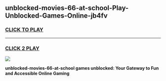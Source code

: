 
## unblocked-movies-66-at-school-Play-Unblocked-Games-Online-jb4fv
<h3>
<a href="https://premium76.site?title=unblocked-movies-66-at-school&ref=25A">CLICK TO PLAY</a></h3>
<hr>

<h3>
<a href="https://premium76.site?title=unblocked-movies-66-at-school&ref=25A">CLICK 2 PLAY</a>
  
</h3>

<a href="https://premium76.site?title=unblocked-movies-66-at-school&ref=25A"><img src="https://clearcache.store/games.png"></a>


**unblocked-movies-66-at-school games unblocked: Your Gateway to Fun and Accessible Online Gaming**
